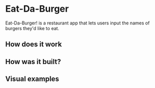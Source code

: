 # Eat-Da-Burger
Eat-Da-Burger! is a restaurant app that lets users input the names of burgers they'd like to eat.

## How does it work


## How was it built?


## Visual examples